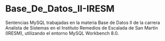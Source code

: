 # Base_De_Datos_II-IRESM
Sentencias MySQL trabajadas en la materia Base de Datos II de la carrera Analista de Sistemas en el Instituto Remedios de Escalada de San Martin (IRESM), utilizando el entorno MySQL Workbench 8.0.
